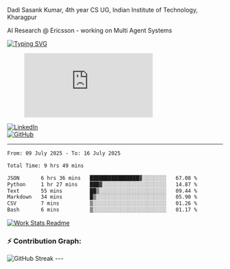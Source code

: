 Dadi Sasank Kumar, 4th year CS UG,
Indian Institute of Technology, Kharagpur

AI Research @ Ericsson -  working on Multi Agent Systems

[![Typing SVG](https://readme-typing-svg.herokuapp.com?font=Fira+Code&color=%2336BCF7&lines=Hi+there!+%F0%9F%91%8B;I+am+a+Computer+Science+Undergrad+at+IIT+Kharagpur;Thankyou+for+visiting+my+github+profile)](https://github.com/sesiii)


<figure><embed src="https://wakatime.com/share/@81d5e6c4-c575-43e6-9a9e-85ed25517f53/42cf003a-18dd-42ef-bded-df01146821f2.svg"></embed></figure>


[![LinkedIn](https://img.shields.io/badge/LinkedIn-0077B5?style=for-the-badge&logo=linkedin&logoColor=white)](https://www.linkedin.com/in/sesidadi)  
[![GitHub](https://img.shields.io/badge/GitHub-181717?style=for-the-badge&logo=github&logoColor=white)](https://github.com/sesiii)



---
<!--START_SECTION:waka-->

```txt
From: 09 July 2025 - To: 16 July 2025

Total Time: 9 hrs 49 mins

JSON       6 hrs 36 mins   ████████████████▓░░░░░░░░   67.08 %
Python     1 hr 27 mins    ███▓░░░░░░░░░░░░░░░░░░░░░   14.87 %
Text       55 mins         ██▒░░░░░░░░░░░░░░░░░░░░░░   09.44 %
Markdown   34 mins         █▒░░░░░░░░░░░░░░░░░░░░░░░   05.90 %
CSV        7 mins          ▒░░░░░░░░░░░░░░░░░░░░░░░░   01.26 %
Bash       6 mins          ▒░░░░░░░░░░░░░░░░░░░░░░░░   01.17 %
```

<!--END_SECTION:waka-->


[![Work Stats Readme](https://github.com/sesiii/sesiii/actions/workflows/main.yml/badge.svg)](https://github.com/sesiii/sesiii/actions/workflows/main.yml)

### ⚡ Contribution Graph:

<img src="https://streak-stats.demolab.com/?user=sesiii&theme=radical" alt="GitHub Streak" />
---
